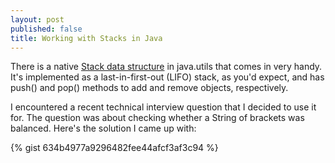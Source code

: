 ```yaml
---
layout: post
published: false
title: Working with Stacks in Java
---
```

There is a native [Stack data structure](https://docs.oracle.com/javase/7/docs/api/java/util/Stack.html) in java.utils that comes in very handy. It's implemented as a last-in-first-out (LIFO) stack, as you'd expect, and has push() and pop() methods to add and remove objects, respectively.

I encountered a recent technical interview question that I decided to use it for. The question was about checking whether a String of brackets was balanced. Here's the solution I came up with:

{% gist 634b4977a9296482fee44afcf3af3c94 %}
